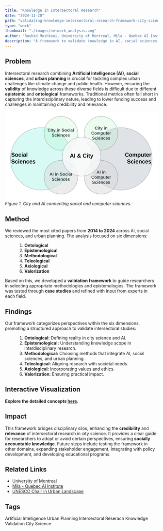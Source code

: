 ```yaml
---
title: "Knowledge in Intersectoral Research"
date: "2024-11-20"
path: "validating-knowledge-intersectoral-research-framework-city-science"
type: "work"
thumbnail: "./images/network_analysis.png"
author: "Rashid Mushkani, University of Montreal, Mila - Quebec AI Institute"
description: "A framework to validate knowledge in AI, social sciences, and urban planning for credible city science."
---
```


## Problem

Intersectoral research combining **Artificial Intelligence (AI)**, **social sciences**, and **urban planning** is crucial for tackling complex urban challenges like climate change and public health. However, ensuring the **validity** of knowledge across these diverse fields is difficult due to different **epistemic** and **ontological** frameworks. Traditional metrics often fall short in capturing the interdisciplinary nature, leading to lower funding success and challenges in maintaining credibility and relevance.

![City and AI connecting social and computer sciences](./images/city_in_cs_sankey.png)
*Figure 1. City and AI connecting social and computer sciences.*


## Method

We reviewed the most cited papers from **2014 to 2024** across AI, social sciences, and urban planning. The analysis focused on six dimensions:

<div style="margin-left: 40px;">

1. **Ontological**
2. **Epistemological**
3. **Methodological**
4. **Teleological**
5. **Axiological**
6. **Valorization**

</div>

Based on this, we developed a **validation framework** to guide researchers in selecting appropriate methodologies and epistemologies. The framework was tested through **case studies** and refined with input from experts in each field.

## Findings

Our framework categorizes perspectives within the six dimensions, promoting a structured approach to validate intersectoral studies:

<div style="margin-left: 40px;">

  1. **Ontological:** Defining reality in city science and AI.
  2. **Epistemological:** Understanding knowledge scope in interdisciplinary research.
  3. **Methodological:** Choosing methods that integrate AI, social sciences, and urban planning.
  4. **Teleological:** Aligning research with societal needs.
  5. **Axiological:** Incorporating values and ethics.
  6. **Valorization:** Ensuring practical impact.

</div>

## Interactive Visualization
**Explore the detailed concepts [here](https://mid-spaces.github.io/landing-page/network.html).**

## Impact

This framework bridges disciplinary silos, enhancing the **credibility** and **relevance** of intersectoral research in city science. It provides a clear guide for researchers to adopt or avoid certain perspectives, ensuring **socially accountable knowledge**. Future steps include testing the framework in other domains, expanding stakeholder engagement, integrating with policy development, and developing educational programs.

## Related Links

- [University of Montreal](https://www.umontreal.ca/)
- [Mila - Quebec AI Institute](https://mila.quebec/en)
- [UNESCO Chair in Urban Landscape](https://unesco-studio.umontreal.ca/)

## Tags

<div class="tags">
  <span class="tag">Artificial Intelligence</span>
  <span class="tag">Urban Planning</span>
  <span class="tag">Intersectoral Reserach</span>
  <span class="tag">Knowledge Validation</span>
  <span class="tag">City Science</span>
</div>